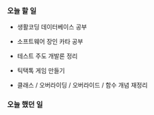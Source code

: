 ### 오늘 할 일 



- 생활코딩 데이터베이스 공부 
- 소프트웨어 장인  카타 공부 
- 테스트 주도 개발론 정리 



- 틱택톡 게임 만들기
- 클래스 / 오버라이딩 / 오버라이드 / 함수 개념 재정리 



### 오늘 했던 일 

